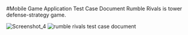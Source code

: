 #Mobile Game Application Test Case Document
Rumble Rivals is tower defense-strategy game.

![Screenshot_4](https://github.com/ayhanmetin/mobileapp-test-case-example/assets/108268012/bee65d3e-88af-4130-b04e-e8775b321fb3)
![rumble rivals test case document](https://github.com/ayhanmetin/mobileapp-test-case-example/assets/108268012/d1a8d0fd-f83e-47c9-b718-57798694d0ae)
